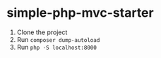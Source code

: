 # simple-php-mvc-starter

1. Clone the project
2. Run `composer dump-autoload`
3. Run `php -S localhost:8000`

